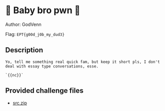 # 👶 Baby bro pwn 👶
Author: GodVenn

Flag: `EPT{g00d_j0b_my_dud3}`
## Description
```
Yo, tell me something real quick fam, but keep it short pls, I don't deal with essay type conversations, esse.

`{{nc}}`
```

## Provided challenge files
* [src.zip](src.zip)

